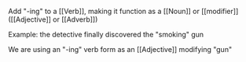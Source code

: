 Add "-ing" to a [[Verb]], making it function as a [[Noun]] or [[modifier]]([[Adjective]] or [[Adverb]])

Example: the detective finally discovered the "smoking" gun

We are using an "-ing" verb form as an [[Adjective]] modifying "gun"

